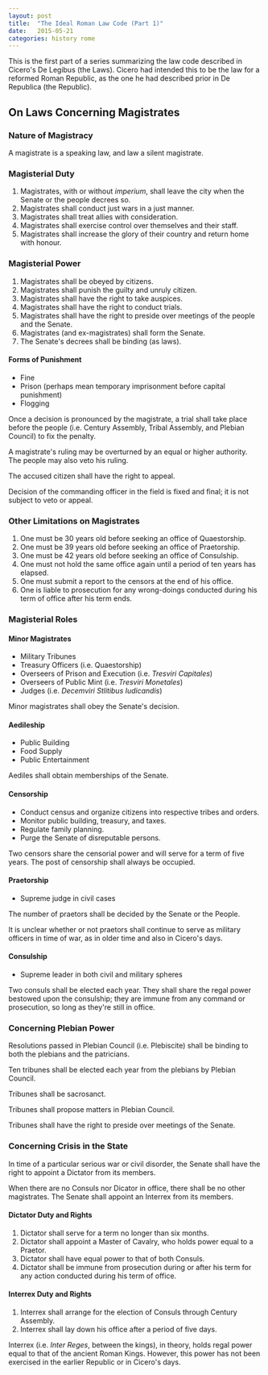 ```yaml
---
layout: post
title:  "The Ideal Roman Law Code (Part 1)"
date:   2015-05-21
categories: history rome
---
```


This is the first part of a series summarizing the law code described in
Cicero's De Legibus (the Laws). Cicero had intended this to be the law for
a reformed Roman Republic, as the one he had described prior in De Republica
(the Republic).

## On Laws Concerning Magistrates

### Nature of Magistracy

A magistrate is a speaking law, and law a silent magistrate.

### Magisterial Duty

1. Magistrates, with or without *imperium*, shall leave the city when the
   Senate or the people decrees so.
2. Magistrates shall conduct just wars in a just manner.
3. Magistrates shall treat allies with consideration.
4. Magistrates shall exercise control over themselves and their staff.
5. Magistrates shall increase the glory of their country and return home
   with honour.

### Magisterial Power

1. Magistrates shall be obeyed by citizens.
2. Magistrates shall punish the guilty and unruly citizen.
3. Magistrates shall have the right to take auspices.
4. Magistrates shall have the right to conduct trials.
5. Magistrates shall have the right to preside over meetings of the people
   and the Senate.
6. Magistrates (and ex-magistrates) shall form the Senate.
7. The Senate's decrees shall be binding (as laws).

#### Forms of Punishment

* Fine
* Prison (perhaps mean temporary imprisonment before capital punishment)
* Flogging

Once a decision is pronounced by the magistrate, a trial shall take place
before the people (i.e. Century Assembly, Tribal Assembly, and Plebian
Council) to fix the penalty.

A magistrate's ruling may be overturned by an equal or higher authority.
The people may also veto his ruling.

The accused citizen shall have the right to appeal.

Decision of the commanding officer in the field is fixed and final; it is
not subject to veto or appeal.

### Other Limitations on Magistrates

1. One must be 30 years old before seeking an office of Quaestorship.
2. One must be 39 years old before seeking an office of Praetorship.
3. One must be 42 years old before seeking an office of Consulship.
4. One must not hold the same office again until a period of ten years has
   elapsed.
5. One must submit a report to the censors at the end of his office.
6. One is liable to prosecution for any wrong-doings conducted during his
   term of office after his term ends.

### Magisterial Roles

#### Minor Magistrates

* Military Tribunes
* Treasury Officers (i.e. Quaestorship)
* Overseers of Prison and Execution (i.e. *Tresviri Capitales*)
* Overseers of Public Mint (i.e. *Tresviri Monetales*)
* Judges (i.e. *Decemviri Stlitibus Iudicandis*)

Minor magistrates shall obey the Senate's decision.

#### Aedileship

* Public Building
* Food Supply
* Public Entertainment 

Aediles shall obtain memberships of the Senate.

#### Censorship

* Conduct census and organize citizens into respective tribes and orders.
* Monitor public building, treasury, and taxes.
* Regulate family planning.
* Purge the Senate of disreputable persons.

Two censors share the censorial power and will serve for a term of five
years. The post of censorship shall always be occupied.

#### Praetorship

* Supreme judge in civil cases

The number of praetors shall be decided by the Senate or the People.

It is unclear whether or not praetors shall continue to serve as military
officers in time of war, as in older time and also in Cicero's days.

#### Consulship

* Supreme leader in both civil and military spheres

Two consuls shall be elected each year. They shall share the regal power
bestowed upon the consulship; they are immune from any command or
prosecution, so long as they're still in office.

### Concerning Plebian Power

Resolutions passed in Plebian Council (i.e. Plebiscite) shall be binding
to both the plebians and the patricians.

Ten tribunes shall be elected each year from the plebians by Plebian
Council.

Tribunes shall be sacrosanct.

Tribunes shall propose matters in Plebian Council.

Tribunes shall have the right to preside over meetings of the Senate.

### Concerning Crisis in the State

In time of a particular serious war or civil disorder, the Senate shall
have the right to appoint a Dictator from its members.

When there are no Consuls nor Dicator in office, there shall be no other
magistrates. The Senate shall appoint an Interrex from its members.

#### Dictator Duty and Rights

1. Dictator shall serve for a term no longer than six months.
2. Dictator shall appoint a Master of Cavalry, who holds power equal to a
   Praetor.
3. Dictator shall have equal power to that of both Consuls.
4. Dictator shall be immune from prosecution during or after his term for
   any action conducted during his term of office.

#### Interrex Duty and Rights

1. Interrex shall arrange for the election of Consuls through Century
   Assembly.
2. Interrex shall lay down his office after a period of five days.

Interrex (i.e. *Inter Reges*, between the kings), in theory, holds regal
power equal to that of the ancient Roman Kings. However, this power has not
been exercised in the earlier Republic or in Cicero's days.
